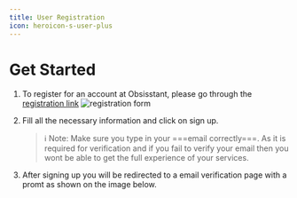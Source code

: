 ```yaml
---
title: User Registration
icon: heroicon-s-user-plus
---
```


# Get Started

1. To register for an account at Obsisstant, please go through the [registration link][1]
    ![registration form](https://ov2.suminshrestha.com.np/docs/users/registration_form.png)

2. Fill all the necessary information and click on sign up.
    > ℹ️ Note: Make sure you type in your ===email correctly===. As it is required for verification and if you fail to verify your email then you wont be able to get the full experience of your services.

3. After signing up you will be redirected to a email verification page with a promt as shown on the image below.



<!-- Links -->
[1]: https://ov2.suminshrestha.com.np/studio/register